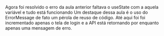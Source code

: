Agora foi resolvido o erro da aula anterior faltava o useState com a aquela variável e tudo está funcionando
Um destaque dessa aula é o uso do ErrorMessage de fato um pérola de reuso de código. Até aqui foi foi incrementado apenas o tela de login e a API está retornando por enquanto apenas uma mensagem de erro. 

